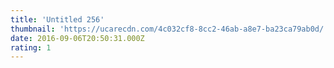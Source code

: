 ```yaml
---
title: 'Untitled 256'
thumbnail: 'https://ucarecdn.com/4c032cf8-8cc2-46ab-a8e7-ba23ca79ab0d/'
date: 2016-09-06T20:50:31.000Z
rating: 1
---
```

